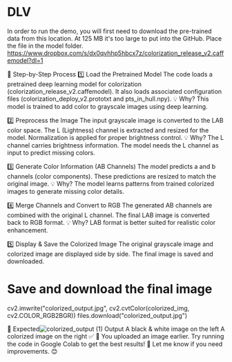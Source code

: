 # DLV
In order to run the demo, you will first need to download the pre-trained data from this location. At 125 MB it's too large to put into the GitHub. Place the file in the model folder.
https://www.dropbox.com/s/dx0qvhhp5hbcx7z/colorization_release_v2.caffemodel?dl=1

📌 Step-by-Step Process
1️⃣ Load the Pretrained Model
The code loads a pretrained deep learning model for colorization (colorization_release_v2.caffemodel). It also loads associated configuration files (colorization_deploy_v2.prototxt and pts_in_hull.npy).
💡 Why?
This model is trained to add color to grayscale images using deep learning.

2️⃣ Preprocess the Image
The input grayscale image is converted to the LAB color space.
The L (Lightness) channel is extracted and resized for the model.
Normalization is applied for proper brightness control.
💡 Why?
The L channel carries brightness information.
The model needs the L channel as input to predict missing colors.

3️⃣ Generate Color Information (AB Channels)
The model predicts a and b channels (color components).
These predictions are resized to match the original image.
💡 Why?
The model learns patterns from trained colorized images to generate missing color details.

4️⃣ Merge Channels and Convert to RGB
The generated AB channels are combined with the original L channel.
The final LAB image is converted back to RGB format.
💡 Why?
LAB format is better suited for realistic color enhancement.

5️⃣ Display & Save the Colorized Image
The original grayscale image and colorized image are displayed side by side.
The final image is saved and downloaded.
# Save and download the final image
cv2.imwrite("colorized_output.jpg", cv2.cvtColor(colorized_img, cv2.COLOR_RGB2BGR))
files.download("colorized_output.jpg")

🎯 Expected![colorized_output (1)](https://github.com/user-attachments/assets/1a7d214a-784a-4fb4-bda3-18a870f18e09)
 Output
A black & white image on the left
A colorized image on the right ✅
📸 You uploaded an image earlier. Try running the code in Google Colab to get the best results! 🚀 Let me know if you need improvements. 😊

